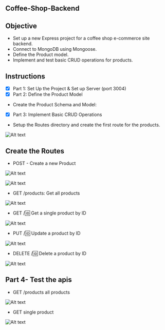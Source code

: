 ## **Coffee-Shop-Backend**

## **Objective**
- Set up a new Express project for a coffee shop e-commerce site backend.
- Connect to MongoDB using Mongoose.
- Define the Product model.
- Implement and test basic CRUD operations for products.

## **Instructions**
- [x] Part 1: Set Up the Project & Set up Server (port 3004)
- [x] Part 2: Define the Product Model
- Create the Product Schema and Model:
- [x] Part 3: Implement Basic CRUD Operations
- Setup the Routes directory and create the first route for the products.

![Alt text](imgs/instructions.png)

## **Create the Routes**
- POST - Create a new Product

![Alt text](imgs/post-create.png)

![Alt text](imgs/mondo-post.jpg)

- GET /products: Get all products 

![Alt text](imgs/get-products.png)

- GET /:id: Get a single product by ID

![Alt text](imgs/get-by-id.jpg)

- PUT /:id: Update a product by ID

![Alt text](imgs/get-by-id.jpg)

- DELETE /:id: Delete a product by ID

![Alt text](imgs/delete.jpg)

## **Part 4- Test the apis**

- GET /products all products

![Alt text](imgs/api.png)

- GET single product

![Alt text](imgs/get-single-product.png)




